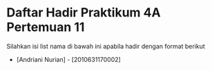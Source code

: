 # Daftar Hadir Praktikum 4A Pertemuan 11
Silahkan isi list nama di bawah ini apabila hadir dengan format berikut

- [Andriani Nurian] - [2010631170002]

